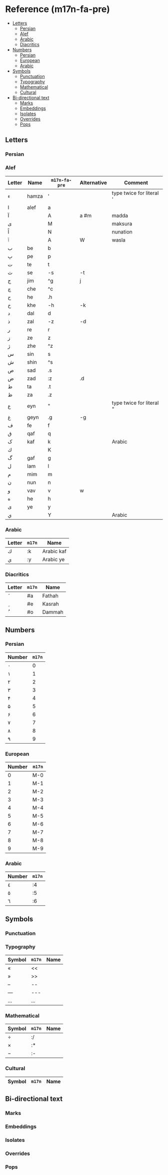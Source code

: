 # Reference (m17n-fa-pre)

<!-- START doctoc generated TOC please keep comment here to allow auto update -->
<!-- DON'T EDIT THIS SECTION, INSTEAD RE-RUN doctoc TO UPDATE -->


- [Letters](#letters)
  - [Persian](#persian)
  - [Alef](#alef)
  - [Arabic](#arabic)
  - [Diacritics](#diacritics)
- [Numbers](#numbers)
  - [Persian](#persian-1)
  - [European](#european)
  - [Arabic](#arabic-1)
- [Symbols](#symbols)
  - [Punctuation](#punctuation)
  - [Typography](#typography)
  - [Mathematical](#mathematical)
  - [Cultural](#cultural)
- [Bi-directional text](#bi-directional-text)
  - [Marks](#marks)
  - [Embeddings](#embeddings)
  - [Isolates](#isolates)
  - [Overrides](#overrides)
  - [Pops](#pops)

<!-- END doctoc generated TOC please keep comment here to allow auto update -->

## Letters

### Persian


### Alef

| Letter | Name  | `m17n-fa-pre` | Alternative | Comment                  |
|--------|-------|---------------|-------------|--------------------------|
| ء      | hamza | '             |             | type twice for literal ' |
| ا      | alef  | a             |             |                          |
| آ      |       | A             | a #m        | madda                    |
| ى      |       | M             |             | maksura                  |
| اً      |       | N             |             | nunation                 |
| ٱ      |       | A             | W           | wasla                    |
| ب      | be    | b             |             |                          |
| پ      | pe    | p             |             |                          |
| ت      | te    | t             |             |                          |
| ث      | se    | -s            | -t          |                          |
| ج      | jim   | ^g            | j           |                          |
| چ      | che   | ^c            |             |                          |
| ح      | he    | .h            |             |                          |
| خ      | khe   | -h            | -k          |                          |
| د      | dal   | d             |             |                          |
| ذ      | zal   | -z            | -d          |                          |
| ر      | re    | r             |             |                          |
| ز      | ze    | z             |             |                          |
| ژ      | zhe   | ^z            |             |                          |
| س      | sin   | s             |             |                          |
| ش      | shin  | ^s            |             |                          |
| ص      | sad   | .s            |             |                          |
| ض      | zad   | :z            | .d          |                          |
| ط      | ta    | .t            |             |                          |
| ظ      | za    | .z            |             |                          |
| ع      | eyn   | "             |             | type twice for literal " |
| غ      | geyn  | .g            | -g          |                          |
| ف      | fe    | f             |             |                          |
| ق      | qaf   | q             |             |                          |
| ک      | kaf   | k             |             | Arabic                   |
| ك      |       | K             |             |                          |
| گ      | gaf   | g             |             |                          |
| ل      | lam   | l             |             |                          |
| م      | mim   | m             |             |                          |
| ن      | nun   | n             |             |                          |
| و      | vav   | v             | w           |                          |
| ه      | he    | h             |             |                          |
| ی      | ye    | y             |             |                          |
| ي      |       | Y             |             | Arabic                   |

### Arabic

Letter | `m17n` | Name
------ | ------ | ----
‎ك     | :k     | Arabic kaf
‎ي     | :y     | Arabic ye

### Diacritics

Letter | `m17n` | Name
------ | ------ | ----
َ       | #a     | Fathah
ِ       | #e     | Kasrah
ُ       | #o     | Dammah

## Numbers

### Persian

Number | `m17n`
------ | ------
۰      | 0
۱      | 1
۲      | 2
۳      | 3
۴      | 4
۵      | 5
۶      | 6
۷      | 7
۸      | 8
۹      | 9

### European

Number | `m17n`
------ | ------
0      | M-0
1      | M-1
2      | M-2
3      | M-3
4      | M-4
5      | M-5
6      | M-6
7      | M-7
8      | M-8
9      | M-9

### Arabic

Number | `m17n`
------ | ------
٤      | :4
٥      | :5
٦      | :6

## Symbols

### Punctuation


### Typography

Symbol | `m17n` | Name
------ | ------ | ----
«      | <<     |
»      | >>     |
–      | --     |
—      | ---    |
…      | ...    |

### Mathematical

Symbol | `m17n` | Name
------ | ------ | ----
÷      | :/     |
×      | :*     |
−      | :-     |

### Cultural

Symbol | `m17n` | Name
------ | ------ | ----

## Bi-directional text


### Marks


### Embeddings


### Isolates


### Overrides


### Pops

